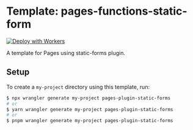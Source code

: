 # Template: pages-functions-static-form

[![Deploy with Workers](https://deploy.workers.cloudflare.com/button)](https://deploy.workers.cloudflare.com/?url=https://github.com/cloudflare/workers-sdk/tree/main/templates/pages-plugin-static-forms)

A template for Pages using static-forms plugin.

## Setup

To create a `my-project` directory using this template, run:

```sh
$ npx wrangler generate my-project pages-plugin-static-forms
# or
$ yarn wrangler generate my-project pages-plugin-static-forms
# or
$ pnpm wrangler generate my-project pages-plugin-static-forms
```

